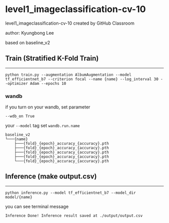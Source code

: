 # level1_imageclassification-cv-10
level1_imageclassification-cv-10 created by GitHub Classroom

author: Kyungbong Lee 

based on baseline_v2

## Train (Stratified K-Fold Train)
---
```
python train.py --augmentation AlbumAugmentation --model tf_efficientnet_b7 --criterion focal --name {name} --log_interval 30 --optimizer Adam --epochs 10
```
### wandb
if you turn on your wandb, set parameter 
```
--wdb_on True
```
your `--model` tag set `wandb.run.name`

```
baseline_v2
└───{name}
    ├───{fold}_{epoch}_accuracy_{accuracy}.pth
    ├───{fold}_{epoch}_accuracy_{accuracy}.pth
    ├───{fold}_{epoch}_accuracy_{accuracy}.pth
    ├───{fold}_{epoch}_accuracy_{accuracy}.pth
    └───{fold}_{epoch}_accuracy_{accuracy}.pth
```

## Inference (make output.csv) 
---
```
python inference.py --model tf_efficientnet_b7 --model_dir model/{name}
```

you can see terminal message
```
Inference Done! Inference result saved at ./output/output.csv
```